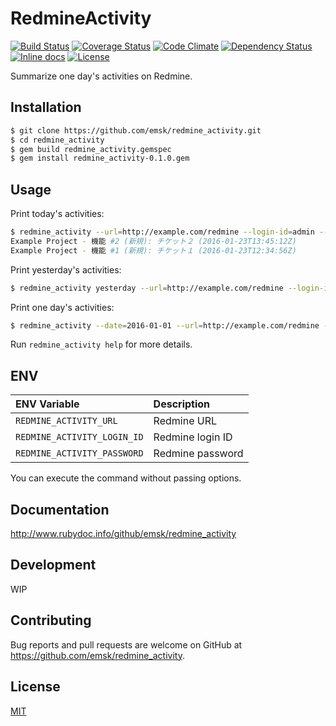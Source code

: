 # RedmineActivity

[![Build Status](https://travis-ci.org/emsk/redmine_activity.svg?branch=master)](https://travis-ci.org/emsk/redmine_activity)
[![Coverage Status](https://coveralls.io/repos/github/emsk/redmine_activity/badge.svg?branch=master)](https://coveralls.io/github/emsk/redmine_activity)
[![Code Climate](https://codeclimate.com/github/emsk/redmine_activity/badges/gpa.svg)](https://codeclimate.com/github/emsk/redmine_activity)
[![Dependency Status](https://gemnasium.com/badges/github.com/emsk/redmine_activity.svg)](https://gemnasium.com/github.com/emsk/redmine_activity)
[![Inline docs](http://inch-ci.org/github/emsk/redmine_activity.svg?branch=master)](http://inch-ci.org/github/emsk/redmine_activity)
[![License](https://img.shields.io/badge/license-MIT-blue.svg)](LICENSE.txt)

Summarize one day's activities on Redmine.

## Installation

```sh
$ git clone https://github.com/emsk/redmine_activity.git
$ cd redmine_activity
$ gem build redmine_activity.gemspec
$ gem install redmine_activity-0.1.0.gem
```

## Usage

Print today's activities:

```sh
$ redmine_activity --url=http://example.com/redmine --login-id=admin --password=pass
Example Project - 機能 #2 (新規): チケット２ (2016-01-23T13:45:12Z)
Example Project - 機能 #1 (新規): チケット１ (2016-01-23T12:34:56Z)
```

Print yesterday's activities:

```sh
$ redmine_activity yesterday --url=http://example.com/redmine --login-id=admin --password=pass
```

Print one day's activities:

```sh
$ redmine_activity --date=2016-01-01 --url=http://example.com/redmine --login-id=admin --password=pass
```

Run `redmine_activity help` for more details.

## ENV

| ENV Variable | Description |
| :----------- | :---------- |
| `REDMINE_ACTIVITY_URL` | Redmine URL |
| `REDMINE_ACTIVITY_LOGIN_ID` | Redmine login ID |
| `REDMINE_ACTIVITY_PASSWORD` | Redmine password |

You can execute the command without passing options.

## Documentation

http://www.rubydoc.info/github/emsk/redmine_activity

## Development

WIP

## Contributing

Bug reports and pull requests are welcome on GitHub at https://github.com/emsk/redmine_activity.

## License

[MIT](LICENSE.txt)
